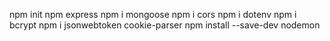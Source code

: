 npm init
npm express
npm i mongoose
npm i cors
npm i dotenv
npm i bcrypt
npm i jsonwebtoken
cookie-parser
npm install --save-dev nodemon
